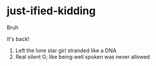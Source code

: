 # just-ified-kidding
Bruh

It's back!

1. Left the lone star girl stranded like a DNA
2. Real silent G; like being well spoken was never allowed
